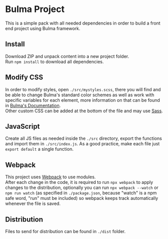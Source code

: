 # Bulma Project
This is a simple pack with all needed dependencies in order to build a front end project using Bulma framework.

## Install
Download ZIP and unpack content into a new project folder.  
Run `npm install` to download all dependencies.

## Modify CSS
In order to modify styles, open `./src/mystyles.scss`, there you will find and be able to change Bulma's standard color schemes as well as work with specific variables for each element, more information on that can be found in [Bulma's Documentation](https://bulma.io/documentation/).  
Other custom CSS can be added at the bottom of the file and may use [Sass](https://sass-lang.com/guide).

## JavaScript
Create all JS files as needed inside the `./src` directory, export the functions and import them in `./src/index.js`.
As a good practice, make each file just `export default` a single function.

## Webpack
This project uses [Webpack](https://webpack.js.org/) to use modules.  
After each change in the code, it is required to run `npx webpack` to apply changes to the distribution, optionally you can run `npx webpack --watch` or `npm run watch` (as specified in `./package.json`, because "watch" is a npm safe word, "run" must be included) so webpack keeps track automatically whenever the file is saved.  

## Distribution
Files to send for distribution can be found in `./dist` folder.
